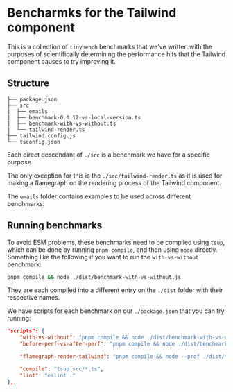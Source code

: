 # Bencharmks for the Tailwind component

This is a collection of `tinybench` benchmarks that we've written with the purposes of scientifically
determining the performance hits that the Tailwind component causes to try improving it.

## Structure

```
├── package.json
├── src
|  ├── emails
|  ├── benchmark-0.0.12-vs-local-version.ts
|  ├── benchmark-with-vs-without.ts
|  └── tailwind-render.ts
├── tailwind.config.js
└── tsconfig.json
```

Each direct descendant of `./src` is a benchmark we have for a specific purpose.

The only exception for this is the `./src/tailwind-render.ts` as it is used for making a
flamegraph on the rendering process of the Tailwind component.

The `emails` folder contains examples to be used across different benchmarks.

## Running benchmarks

To avoid ESM problems, these benchmarks need to be compiled using `tsup`,
which can be done by running `pnpm compile`, and then using `node` directly.
Something like the following if you want to run the `with-vs-without` benchmark:

```sh
pnpm compile && node ./dist/benchmark-with-vs-without.js
```

They are each compiled into a different entry on the `./dist` folder with their respective names.

We have scripts for each benchmark on our `./package.json` that you can try running:

```json
"scripts": {
    "with-vs-without": "pnpm compile && node ./dist/benchmark-with-vs-without.js",
    "before-perf-vs-after-perf": "pnpm compile && node ./dist/benchmark-0.0.12-vs-local-version",

    "flamegraph-render-tailwind": "pnpm compile && node --prof ./dist/tailwind-render && node --prof-process --preprocess -j isolate*.log | flamebearer",

    "compile": "tsup src/*.ts",
    "lint": "eslint ."
},
```
